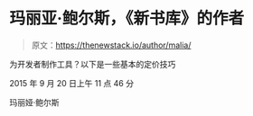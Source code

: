 # 玛丽亚·鲍尔斯，《新书库》的作者

> 原文：<https://thenewstack.io/author/malia/>

为开发者制作工具？以下是一些基本的定价技巧

2015 年 9 月 20 日上午 11 点 46 分

玛丽娅·鲍尔斯